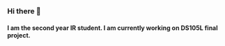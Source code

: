 ### Hi there 👋

#### I am the second year IR student. I am currently working on DS105L final project.
